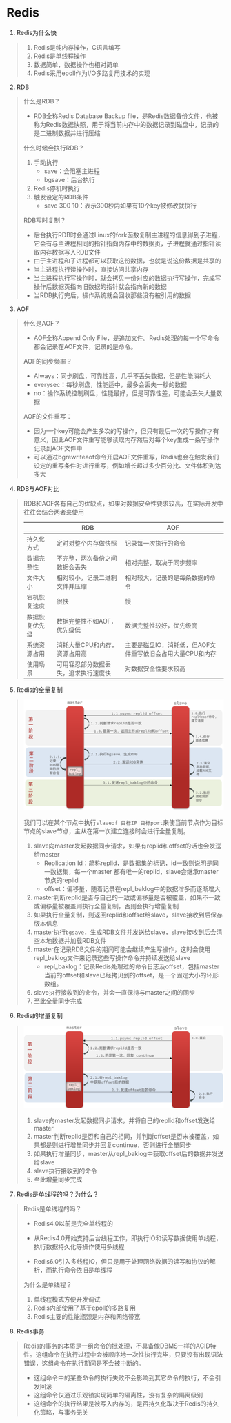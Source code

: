 # Redis



1.   Redis为什么快

>   1.   Redis是纯内存操作，C语言编写
>   2.   Redis是单线程操作
>   3.   数据简单，数据操作也相对简单
>   4.   Redis采用epoll作为I/O多路复用技术的实现



2.   RDB

>   什么是RDB？
>
>   *   RDB全称Redis Database Backup file，是Redis数据备份文件，也被称为Redis数据快照，用于将当前内存中的数据记录到磁盘中，记录的是二进制数据并进行压缩
>
>   什么时候会执行RDB？
>
>   1.   手动执行
>        *   save：会阻塞主进程
>        *   bgsave：后台执行
>   2.   Redis停机时执行
>   3.   触发设定的RDB条件
>        *   save 300 10：表示300秒内如果有10个key被修改就执行
>
>   RDB写时复制？
>
>   *   后台执行RDB时会通过Linux的fork函数复制主进程的信息得到子进程，它会有与主进程相同的指针指向内存中的数据页，子进程就通过指针读取内存数据写入RDB文件
>   *   由于主进程和子进程都可以获取这份数据，也就是说这份数据是共享的
>   *   当主进程执行读操作时，直接访问共享内存
>   *   当主进程执行写操作时，就会拷贝一份对应的数据执行写操作，完成写操作后数据页指向旧数据的指针就会指向新的数据
>   *   当RDB执行完后，操作系统就会回收那些没有被引用的数据



3.   AOF

>   什么是AOF？
>
>   *   AOF全称Append Only File，是追加文件。Redis处理的每一个写命令都会记录在AOF文件，记录的是命令。
>
>   AOF的同步频率？
>
>   *   Always：同步刷盘，可靠性高，几乎不丢失数据，但是性能消耗大
>   *   everysec：每秒刷盘，性能适中，最多会丢失一秒的数据
>   *   no：操作系统控制刷盘，性能最好，但是可靠性差，可能会丢失大量数据
>
>   AOF的文件重写：
>
>   *   因为一个key可能会产生多次的写操作，但只有最后一次的写操作才有意义，因此AOF文件重写能够读取内存然后对每个key生成一条写操作记录到AOF文件中
>   *   可以通过bgrewriteaof命令开启AOF文件重写，Redis也会在触发我们设定的重写条件时进行重写，例如增长超过多少百分比、文件体积到达多大



4.   RDB与AOF对比

>   RDB和AOF各有自己的优缺点，如果对数据安全性要求较高，在实际开发中往往会结合两者来使用
>
>   |                | RDB                                  | AOF                                                        |
>   | -------------- | ------------------------------------ | ---------------------------------------------------------- |
>   | 持久化方式     | 定时对整个内存做快照                 | 记录每一次执行的命令                                       |
>   | 数据完整性     | 不完整，两次备份之间数据会丢失       | 相对完整，取决于同步频率                                   |
>   | 文件大小       | 相对较小，记录二进制文件并压缩       | 相对较大，记录的是每条数据的命令                           |
>   | 宕机恢复速度   | 很快                                 | 慢                                                         |
>   | 数据恢复优先级 | 数据完整性不如AOF，优先级低          | 数据完整性较好，优先级高                                   |
>   | 系统资源占用   | 消耗大量CPU和内存，资源占用高        | 主要是磁盘IO，消耗低，但AOF文件重写依旧会占用大量CPU和内存 |
>   | 使用场景       | 可用容忍部分数据丢失，追求执行速度快 | 对数据安全性要求较高                                       |



5.   Redis的全量复制

>   ![image-20231030224458856](img/image-20231030224458856.png)
>
>   我们可以在某个节点中执行`slaveof 目标IP 目标port`来使当前节点作为目标节点的slave节点，主从在第一次建立连接时会进行全量复制。
>
>   1.   slave向master发起数据同步请求，如果有replid和offset的话也会发送给master
>        *   Replication Id：简称replid，是数据集的标记，id一致则说明是同一数据集，每一个master 都有唯一的replid，slave会继承master节点的replid
>        *   offset：偏移量，随着记录在repl_baklog中的数据增多而逐渐增大
>   2.   master判断replid是否与自己的一致或偏移量是否被覆盖，如果不一致或偏移量被覆盖则执行全量复制，否则会执行增量复制
>   3.   如果执行全量复制，则返回replid和offset给slave，slave接收到后保存版本信息
>   4.   master执行`bgsave`，生成RDB文件并发送给slave，slave接收到后会清空本地数据并加载RDB文件
>   5.   master在记录RDB文件的期间可能会继续产生写操作，这时会使用repl_baklog文件来记录这些写操作命令并持续发送给slave
>        *   repl_baklog：记录Redis处理过的命令日志及offset，包括master当前的offset和slave已经拷贝到的offset，是一个固定大小的环形数组。
>   6.   slave执行接收到的命令，并会一直保持与master之间的同步
>   7.   至此全量同步完成



6.   Redis的增量复制

>   ![image-20231030224517442](img/image-20231030224517442.png)
>
>   1.   slave向master发起数据同步请求，并将自己的replid和offset发送给master
>   2.   master判断replid是否和自己的相同，并判断offset是否未被覆盖，如果都是则进行增量同步并回复continue，否则进行全量同步
>   3.   如果执行增量同步，master从repl_baklog中获取offset后的数据并发送给slave
>   4.   slave执行接收到的命令
>   5.   至此增量同步完成



7.   Redis是单线程的吗？为什么？

>   Redis是单线程的吗？
>
>   *   Redis4.0以前是完全单线程的
>
>   *   从Redis4.0开始支持后台线程工作，即执行IO和读写数据使用单线程，执行数据持久化等操作使用多线程
>   *   Redis6.0引入多线程IO，但只是用于处理网络数据的读写和协议的解析，而执行命令依旧是单线程
>
>   为什么是单线程？
>
>   1.   单线程模式方便开发调试
>   2.   Redis内部使用了基于epoll的多路复用
>   3.   Redis主要的性能瓶颈是内存和网络带宽



8.   Redis事务

>   Redis的事务的本质是一组命令的批处理，不具备像DBMS一样的ACID特性。这组命令在执行过程中会被顺序地一次性执行完毕，只要没有出现语法错误，这组命令在执行期间是不会被中断的。
>
>   *   这组命令中的某些命令的执行失败不会影响到其它命令的执行，不会引发回滚
>   *   这组命令仅通过乐观锁实现简单的隔离性，没有复杂的隔离级别
>   *   这组命令的执行结果是被写入内存的，是否持久化取决于Redis的持久化策略，与事务无关
